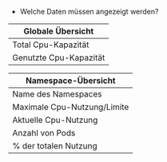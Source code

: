 - Welche Daten müssen angezeigt werden?

| Globale Übersicht      |
| ---------------------- |
| Total Cpu-Kapazität    |
| Genutzte Cpu-Kapazität |

| Namespace-Übersicht         |
| --------------------------- |
| Name des Namespaces         |
| Maximale Cpu-Nutzung/Limite |
| Aktuelle Cpu-Nutzung        |
| Anzahl von Pods             |
| % der totalen Nutzung       |


